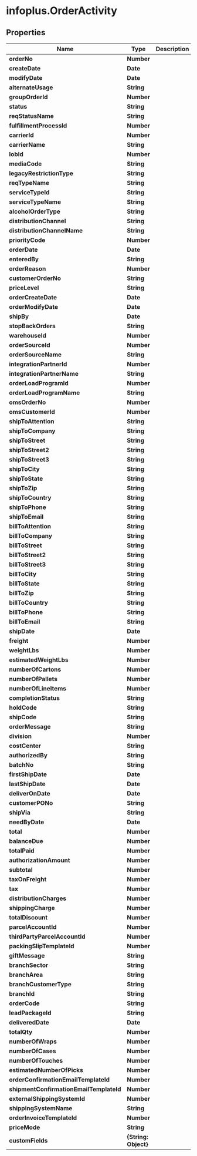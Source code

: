 # infoplus.OrderActivity

## Properties
Name | Type | Description | Notes
------------ | ------------- | ------------- | -------------
**orderNo** | **Number** |  | [optional] 
**createDate** | **Date** |  | [optional] 
**modifyDate** | **Date** |  | [optional] 
**alternateUsage** | **String** |  | [optional] 
**groupOrderId** | **Number** |  | [optional] 
**status** | **String** |  | [optional] 
**reqStatusName** | **String** |  | [optional] 
**fulfillmentProcessId** | **Number** |  | [optional] 
**carrierId** | **Number** |  | [optional] 
**carrierName** | **String** |  | [optional] 
**lobId** | **Number** |  | 
**mediaCode** | **String** |  | 
**legacyRestrictionType** | **String** |  | 
**reqTypeName** | **String** |  | [optional] 
**serviceTypeId** | **String** |  | [optional] 
**serviceTypeName** | **String** |  | [optional] 
**alcoholOrderType** | **String** |  | [optional] 
**distributionChannel** | **String** |  | [optional] 
**distributionChannelName** | **String** |  | [optional] 
**priorityCode** | **Number** |  | [optional] 
**orderDate** | **Date** |  | 
**enteredBy** | **String** |  | [optional] 
**orderReason** | **Number** |  | [optional] 
**customerOrderNo** | **String** |  | [optional] 
**priceLevel** | **String** |  | [optional] 
**orderCreateDate** | **Date** |  | [optional] 
**orderModifyDate** | **Date** |  | [optional] 
**shipBy** | **Date** |  | [optional] 
**stopBackOrders** | **String** |  | [optional] 
**warehouseId** | **Number** |  | 
**orderSourceId** | **Number** |  | [optional] 
**orderSourceName** | **String** |  | [optional] 
**integrationPartnerId** | **Number** |  | [optional] 
**integrationPartnerName** | **String** |  | [optional] 
**orderLoadProgramId** | **Number** |  | [optional] 
**orderLoadProgramName** | **String** |  | [optional] 
**omsOrderNo** | **Number** |  | [optional] 
**omsCustomerId** | **Number** |  | [optional] 
**shipToAttention** | **String** |  | [optional] 
**shipToCompany** | **String** |  | [optional] 
**shipToStreet** | **String** |  | [optional] 
**shipToStreet2** | **String** |  | [optional] 
**shipToStreet3** | **String** |  | [optional] 
**shipToCity** | **String** |  | [optional] 
**shipToState** | **String** |  | [optional] 
**shipToZip** | **String** |  | [optional] 
**shipToCountry** | **String** |  | [optional] 
**shipToPhone** | **String** |  | [optional] 
**shipToEmail** | **String** |  | [optional] 
**billToAttention** | **String** |  | [optional] 
**billToCompany** | **String** |  | [optional] 
**billToStreet** | **String** |  | [optional] 
**billToStreet2** | **String** |  | [optional] 
**billToStreet3** | **String** |  | [optional] 
**billToCity** | **String** |  | [optional] 
**billToState** | **String** |  | [optional] 
**billToZip** | **String** |  | [optional] 
**billToCountry** | **String** |  | [optional] 
**billToPhone** | **String** |  | [optional] 
**billToEmail** | **String** |  | [optional] 
**shipDate** | **Date** |  | [optional] 
**freight** | **Number** |  | [optional] 
**weightLbs** | **Number** |  | [optional] 
**estimatedWeightLbs** | **Number** |  | [optional] 
**numberOfCartons** | **Number** |  | [optional] 
**numberOfPallets** | **Number** |  | [optional] 
**numberOfLineItems** | **Number** |  | [optional] 
**completionStatus** | **String** |  | [optional] 
**holdCode** | **String** |  | [optional] 
**shipCode** | **String** |  | [optional] 
**orderMessage** | **String** |  | [optional] 
**division** | **Number** |  | [optional] 
**costCenter** | **String** |  | [optional] 
**authorizedBy** | **String** |  | [optional] 
**batchNo** | **String** |  | [optional] 
**firstShipDate** | **Date** |  | [optional] 
**lastShipDate** | **Date** |  | [optional] 
**deliverOnDate** | **Date** |  | [optional] 
**customerPONo** | **String** |  | [optional] 
**shipVia** | **String** |  | [optional] 
**needByDate** | **Date** |  | [optional] 
**total** | **Number** |  | [optional] 
**balanceDue** | **Number** |  | [optional] 
**totalPaid** | **Number** |  | [optional] 
**authorizationAmount** | **Number** |  | [optional] 
**subtotal** | **Number** |  | [optional] 
**taxOnFreight** | **Number** |  | [optional] 
**tax** | **Number** |  | [optional] 
**distributionCharges** | **Number** |  | [optional] 
**shippingCharge** | **Number** |  | [optional] 
**totalDiscount** | **Number** |  | [optional] 
**parcelAccountId** | **Number** |  | [optional] 
**thirdPartyParcelAccountId** | **Number** |  | [optional] 
**packingSlipTemplateId** | **Number** |  | [optional] 
**giftMessage** | **String** |  | [optional] 
**branchSector** | **String** |  | [optional] 
**branchArea** | **String** |  | [optional] 
**branchCustomerType** | **String** |  | [optional] 
**branchId** | **String** |  | [optional] 
**orderCode** | **String** |  | [optional] 
**leadPackageId** | **String** |  | [optional] 
**deliveredDate** | **Date** |  | [optional] 
**totalQty** | **Number** |  | [optional] 
**numberOfWraps** | **Number** |  | [optional] 
**numberOfCases** | **Number** |  | [optional] 
**numberOfTouches** | **Number** |  | [optional] 
**estimatedNumberOfPicks** | **Number** |  | [optional] 
**orderConfirmationEmailTemplateId** | **Number** |  | [optional] 
**shipmentConfirmationEmailTemplateId** | **Number** |  | [optional] 
**externalShippingSystemId** | **Number** |  | [optional] 
**shippingSystemName** | **String** |  | [optional] 
**orderInvoiceTemplateId** | **Number** |  | [optional] 
**priceMode** | **String** |  | [optional] 
**customFields** | **{String: Object}** |  | [optional] 


